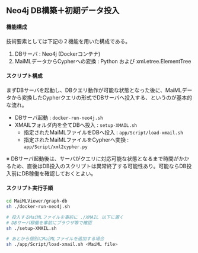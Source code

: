 ## Neo4j DB構築＋初期データ投入

#### 機能構成

技術要素としては下記の２機能を用いた構成である。
1. DBサーバ : Neo4j (Dockerコンテナ)
1. MaiMLデータからCypherへの変換 : Python および xml.etree.ElementTree

#### スクリプト構成

まずDBサーバを起動し、DBクエリ動作が可能な状態となった後に、MaiMLデータから変換したCypherクエリの形式でDBサーバへ投入する、というのが基本的な流れ。

- DBサーバ起動  : `docker-run-neo4j.sh`
- XMAILフォルダ内を全てDBへ投入 : `setup-XMAIL.sh`
  - 指定されたMaiMLファイルをDBへ投入 : `app/Script/load-xmail.sh`
  - 指定されたMaiMLファイルをCypherへ変換 : `app/Script/xml2cypher.py`

※ DBサーバ起動後は、サーバがクエリに対応可能な状態となるまで時間がかかるため、直後はDB投入のスクリプトは異常終了する可能性あり。可能ならDB投入前にDB稼働を確認しておくとよい。

#### スクリプト実行手順

```sh
cd MaiMLViewer/graph-db
sh ./docker-run-neo4j.sh

# 投入するMaiMLファイルを事前に ./XMAIL 以下に置く
# DBサーバ稼働を事前にブラウザ等で確認
sh ./setup-XMAIL.sh

# あとから個別にMaiMLファイルを追加する場合
sh ./app/Script/load-xmail.sh <MaiML file>
```
